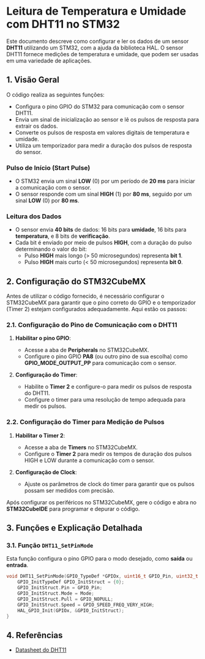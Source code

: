# Leitura de Temperatura e Umidade com DHT11 no STM32

Este documento descreve como configurar e ler os dados de um sensor **DHT11** utilizando um STM32, com a ajuda da biblioteca HAL. O sensor DHT11 fornece medições de temperatura e umidade, que podem ser usadas em uma variedade de aplicações.

## 1. Visão Geral

O código realiza as seguintes funções:
- Configura o pino GPIO do STM32 para comunicação com o sensor DHT11.
- Envia um sinal de inicialização ao sensor e lê os pulsos de resposta para extrair os dados.
- Converte os pulsos de resposta em valores digitais de temperatura e umidade.
- Utiliza um temporizador para medir a duração dos pulsos de resposta do sensor.

### **Pulso de Início (Start Pulse)**

- O STM32 envia um sinal **LOW** (0) por um período de **20 ms** para iniciar a comunicação com o sensor.
- O sensor responde com um sinal **HIGH** (1) por **80 ms**, seguido por um sinal **LOW** (0) por **80 ms**.

### **Leitura dos Dados**

- O sensor envia **40 bits** de dados: 16 bits para **umidade**, 16 bits para **temperatura**, e 8 bits de **verificação**.
- Cada bit é enviado por meio de pulsos **HIGH**, com a duração do pulso determinando o valor do bit:
  - Pulso **HIGH** mais longo (> 50 microsegundos) representa **bit 1**.
  - Pulso **HIGH** mais curto (< 50 microsegundos) representa **bit 0**.

## 2. Configuração do STM32CubeMX

Antes de utilizar o código fornecido, é necessário configurar o STM32CubeMX para garantir que o pino correto do GPIO e o temporizador (Timer 2) estejam configurados adequadamente. Aqui estão os passos:

### 2.1. Configuração do Pino de Comunicação com o DHT11

1. **Habilitar o pino GPIO**:
   - Acesse a aba de **Peripherals** no STM32CubeMX.
   - Configure o pino GPIO **PA8** (ou outro pino de sua escolha) como **GPIO_MODE_OUTPUT_PP** para comunicação com o sensor.

2. **Configuração do Timer**:
   - Habilite o **Timer 2** e configure-o para medir os pulsos de resposta do DHT11.
   - Configure o timer para uma resolução de tempo adequada para medir os pulsos.

### 2.2. Configuração do Timer para Medição de Pulsos

1. **Habilitar o Timer 2**:
   - Acesse a aba de **Timers** no STM32CubeMX.
   - Configure o **Timer 2** para medir os tempos de duração dos pulsos HIGH e LOW durante a comunicação com o sensor.

2. **Configuração de Clock**:
   - Ajuste os parâmetros de clock do timer para garantir que os pulsos possam ser medidos com precisão.

Após configurar os periféricos no STM32CubeMX, gere o código e abra no **STM32CubeIDE** para programar e depurar o código.

## 3. Funções e Explicação Detalhada

### 3.1. Função `DHT11_SetPinMode`

Esta função configura o pino GPIO para o modo desejado, como **saída** ou **entrada**.

```c
void DHT11_SetPinMode(GPIO_TypeDef *GPIOx, uint16_t GPIO_Pin, uint32_t Mode) {
    GPIO_InitTypeDef GPIO_InitStruct = {0};
    GPIO_InitStruct.Pin = GPIO_Pin;
    GPIO_InitStruct.Mode = Mode;
    GPIO_InitStruct.Pull = GPIO_NOPULL;
    GPIO_InitStruct.Speed = GPIO_SPEED_FREQ_VERY_HIGH;
    HAL_GPIO_Init(GPIOx, &GPIO_InitStruct);
}
```
## 4. Referências

- [Datasheet do DHT11](https://www.mouser.com/datasheet/2/758/DHT11-Technical-Data-Sheet-Translated-Version-1143054.pdf) 
